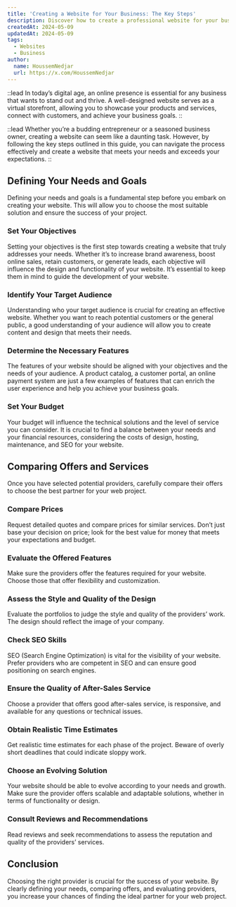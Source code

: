 ```yaml
---
title: 'Creating a Website for Your Business: The Key Steps'
description: Discover how to create a professional website for your business and achieve your business goals. Comprehensive guide with tips and tricks for every step.
createdAt: 2024-05-09
updatedAt: 2024-05-09
tags:
  - Websites
  - Business
author:
  name: HoussemNedjar
  url: https://x.com/HoussemNedjar
---
```


::lead
In today’s digital age, an online presence is essential for any business that wants to stand out and thrive. A well-designed website serves as a virtual storefront, allowing you to showcase your products and services, connect with customers, and achieve your business goals.
::

::lead
Whether you’re a budding entrepreneur or a seasoned business owner, creating a website can seem like a daunting task. However, by following the key steps outlined in this guide, you can navigate the process effectively and create a website that meets your needs and exceeds your expectations.
::

## Defining Your Needs and Goals

Defining your needs and goals is a fundamental step before you embark on creating your website. This will allow you to choose the most suitable solution and ensure the success of your project.

### Set Your Objectives

Setting your objectives is the first step towards creating a website that truly addresses your needs. Whether it’s to increase brand awareness, boost online sales, retain customers, or generate leads, each objective will influence the design and functionality of your website. It’s essential to keep them in mind to guide the development of your website.

### Identify Your Target Audience

Understanding who your target audience is crucial for creating an effective website. Whether you want to reach potential customers or the general public, a good understanding of your audience will allow you to create content and design that meets their needs.

### Determine the Necessary Features

The features of your website should be aligned with your objectives and the needs of your audience. A product catalog, a customer portal, an online payment system are just a few examples of features that can enrich the user experience and help you achieve your business goals.

### Set Your Budget

Your budget will influence the technical solutions and the level of service you can consider. It is crucial to find a balance between your needs and your financial resources, considering the costs of design, hosting, maintenance, and SEO for your website.

## Comparing Offers and Services

Once you have selected potential providers, carefully compare their offers to choose the best partner for your web project.

### Compare Prices

Request detailed quotes and compare prices for similar services. Don’t just base your decision on price; look for the best value for money that meets your expectations and budget.

### Evaluate the Offered Features

Make sure the providers offer the features required for your website. Choose those that offer flexibility and customization.

### Assess the Style and Quality of the Design

Evaluate the portfolios to judge the style and quality of the providers’ work. The design should reflect the image of your company.

### Check SEO Skills

SEO (Search Engine Optimization) is vital for the visibility of your website. Prefer providers who are competent in SEO and can ensure good positioning on search engines.

### Ensure the Quality of After-Sales Service

Choose a provider that offers good after-sales service, is responsive, and available for any questions or technical issues.

### Obtain Realistic Time Estimates

Get realistic time estimates for each phase of the project. Beware of overly short deadlines that could indicate sloppy work.

### Choose an Evolving Solution

Your website should be able to evolve according to your needs and growth. Make sure the provider offers scalable and adaptable solutions, whether in terms of functionality or design.

### Consult Reviews and Recommendations

Read reviews and seek recommendations to assess the reputation and quality of the providers’ services.

## Conclusion

Choosing the right provider is crucial for the success of your website. By clearly defining your needs, comparing offers, and evaluating providers, you increase your chances of finding the ideal partner for your web project.
